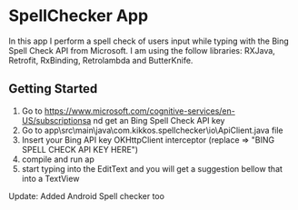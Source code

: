 # SpellChecker App

In this app I perform a spell check of users input while typing with the Bing Spell Check API from Microsoft.
I am using the follow libraries: RXJava, Retrofit, RxBinding, Retrolambda and ButterKnife.

## Getting Started

1. Go to https://www.microsoft.com/cognitive-services/en-US/subscriptionsa nd get an Bing Spell Check API key
2. Go to app\src\main\java\com.kikkos.spellchecker\io\ApiClient.java file
3. Insert your Bing API key OKHttpClient interceptor (replace => "BING SPELL CHECK API KEY HERE")
4. compile and run ap
5. start typing into the EditText and you will get a suggestion bellow that into a TextView

Update: Added Android Spell checker too